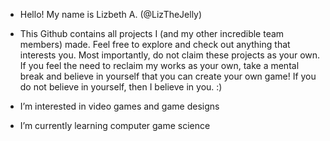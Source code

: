 - Hello! My name is Lizbeth A. (@LizTheJelly)
- This Github contains all projects I (and my other incredible team members) made. Feel free to explore and check out anything that interests you. Most importantly, do not claim these projects as your own. If you feel the need to reclaim my works as your own, take a mental break and believe in yourself that you can create your own game! If you do not believe in yourself, then I believe in you. :)

- I’m interested in video games and game designs
- I’m currently learning computer game science

<!---
LizTheJelly/LizTheJelly is a ✨ special ✨ repository because its `README.md` (this file) appears on your GitHub profile.
You can click the Preview link to take a look at your changes.
--->
